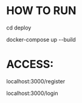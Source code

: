 # HOW TO RUN

cd deploy

docker-compose up --build

# ACCESS:

localhost:3000/register

localhost:3000/login
